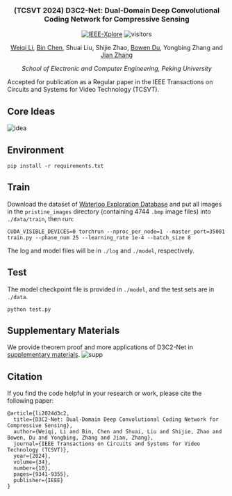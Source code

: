 
<div align="center">
<h3>(TCSVT 2024) D3C2-Net: Dual-Domain Deep Convolutional Coding Network for Compressive Sensing
</h3>


[![IEEE-Xplore](https://img.shields.io/badge/IEEE_Xplore-Paper-<COLOR>.svg)](https://ieeexplore.ieee.org/document/10520309) ![visitors](https://visitor-badge.laobi.icu/badge?page_id=lwq20020127.D3C2-Net)

[Weiqi Li](https://scholar.google.com/citations?user=SIkQdEsAAAAJ), [Bin Chen](https://scholar.google.com/citations?user=aZDNm98AAAAJ), Shuai Liu, Shijie Zhao, [Bowen Du](https://scholar.google.com/citations?user=AqK633EAAAAJ), Yongbing Zhang and  [Jian Zhang](https://jianzhang.tech/)

*School of Electronic and Computer Engineering, Peking University*
</div>

Accepted for publication as a Regular paper in the IEEE Transactions on Circuits and Systems for Video Technology (TCSVT).

## Core Ideas
![idea](assets/coreidea.png)


## Environment

```shell
pip install -r requirements.txt
```
## Train
Download the dataset of [Waterloo Exploration Database](https://kedema.org/project/exploration/index.html) and put all images in the `pristine_images` directory (containing 4744 `.bmp` image files) into `./data/train`, then run:

```
CUDA_VISIBLE_DEVICES=0 torchrun --nproc_per_node=1 --master_port=35001 train.py --phase_num 25 --learning_rate 1e-4 --batch_size 8
```

The log and model files will be in `./log` and `./model`, respectively.

## Test

The model checkpoint file is provided in `./model`, and the test sets are in `./data`.
```
python test.py
```

## Supplementary Materials

We provide theorem proof and more applications of D3C2-Net in [supplementary materials](
https://ieeexplore.ieee.org/ielx7/76/4358651/10520309/supp1-3397012.pdf?arnumber=10520309).
![supp](./assets/supp.png)

## Citation
If you find the code helpful in your research or work, please cite the following paper:
```
@article{li2024d3c2,
  title={D3C2-Net: Dual-Domain Deep Convolutional Coding Network for Compressive Sensing},
  author={Weiqi, Li and Bin, Chen and Shuai, Liu and Shijie, Zhao and Bowen, Du and Yongbing, Zhang and Jian, Zhang},
  journal={IEEE Transactions on Circuits and Systems for Video Technology (TCSVT)},
  year={2024},
  volume={34},
  number={10},
  pages={9341-9355},
  publisher={IEEE}
}
```
